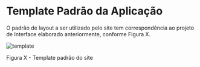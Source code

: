 # Template Padrão da Aplicação

O padrão de layout a ser utilizado pelo site tem correspondência ao projeto de Interface elaborado anteriormente, conforme Figura X.

![template](https://user-images.githubusercontent.com/82246327/196058485-c22cec1b-0740-4aa6-8141-8cf03d31e478.png)

Figura X - Template padrão do site


